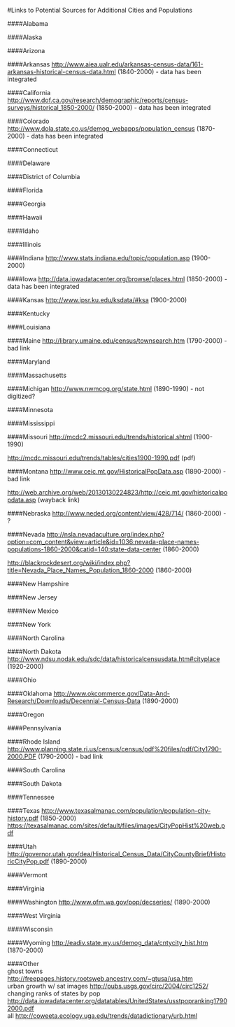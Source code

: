 #Links to Potential Sources for Additional Cities and Populations

####Alabama


####Alaska


####Arizona


####Arkansas
http://www.aiea.ualr.edu/arkansas-census-data/161-arkansas-historical-census-data.html (1840-2000) - data has been integrated

####California
http://www.dof.ca.gov/research/demographic/reports/census-surveys/historical_1850-2000/ (1850-2000) - data has been integrated

####Colorado
http://www.dola.state.co.us/demog_webapps/population_census (1870-2000) - data has been integrated

####Connecticut

####Delaware

####District of Columbia

####Florida

####Georgia

####Hawaii

####Idaho

####Illinois

####Indiana
http://www.stats.indiana.edu/topic/population.asp (1900-2000)

####Iowa
http://data.iowadatacenter.org/browse/places.html (1850-2000) - data has been integrated

####Kansas
http://www.ipsr.ku.edu/ksdata/#ksa (1900-2000)

####Kentucky

####Louisiana

####Maine
http://library.umaine.edu/census/townsearch.htm (1790-2000) - bad link

####Maryland

####Massachusetts

####Michigan
http://www.nwmcog.org/state.html (1890-1990) - not digitized?

####Minnesota

####Mississippi

####Missouri
http://mcdc2.missouri.edu/trends/historical.shtml (1900-1990)

http://mcdc.missouri.edu/trends/tables/cities1900-1990.pdf (pdf)

####Montana
http://www.ceic.mt.gov/HistoricalPopData.asp (1890-2000) - bad link

http://web.archive.org/web/20130130224823/http://ceic.mt.gov/historicalpopdata.asp (wayback link)

####Nebraska
http://www.neded.org/content/view/428/714/ (1860-2000) - ?

####Nevada
http://nsla.nevadaculture.org/index.php?option=com_content&view=article&id=1036:nevada-place-names-populations-1860-2000&catid=140:state-data-center (1860-2000)

http://blackrockdesert.org/wiki/index.php?title=Nevada_Place_Names_Population_1860-2000 (1860-2000)

####New Hampshire

####New Jersey

####New Mexico

####New York

####North Carolina

####North Dakota
http://www.ndsu.nodak.edu/sdc/data/historicalcensusdata.htm#cityplace	(1920-2000)

####Ohio

####Oklahoma
http://www.okcommerce.gov/Data-And-Research/Downloads/Decennial-Census-Data (1890-2000)

####Oregon

####Pennsylvania

####Rhode Island
http://www.planning.state.ri.us/census/census/pdf%20files/pdf/City1790-2000.PDF (1790-2000) - bad link

####South Carolina

####South Dakota

####Tennessee

####Texas
http://www.texasalmanac.com/population/population-city-history.pdf (1850-2000)
https://texasalmanac.com/sites/default/files/images/CityPopHist%20web.pdf

####Utah
http://governor.utah.gov/dea/Historical_Census_Data/CityCountyBrief/HistoricCityPop.pdf (1890-2000)

####Vermont

####Virginia

####Washington
http://www.ofm.wa.gov/pop/decseries/ (1890-2000)

####West Virginia

####Wisconsin

####Wyoming
http://eadiv.state.wy.us/demog_data/cntycity_hist.htm (1870-2000)

####Other			
ghost towns	http://freepages.history.rootsweb.ancestry.com/~gtusa/usa.htm		
urban growth w/ sat images	http://pubs.usgs.gov/circ/2004/circ1252/		
changing ranks of states by pop	http://data.iowadatacenter.org/datatables/UnitedStates/usstpopranking17902000.pdf		
all	http://coweeta.ecology.uga.edu/trends/datadictionary/urb.html		
